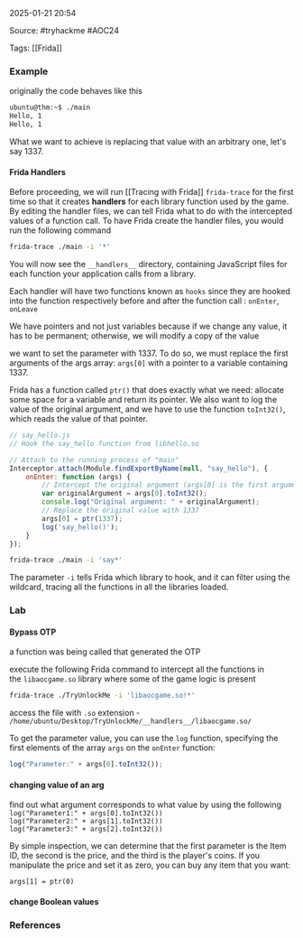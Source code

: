 
2025-01-21 20:54

Source: #tryhackme #AOC24 

Tags: [[Frida]]
### Example

originally the code behaves like this 
```sh
ubuntu@thm:~$ ./main
Hello, 1
Hello, 1
```
  
What we want to achieve is replacing that value with an arbitrary one, let's say 1337.
#### Frida Handlers

Before proceeding, we will run [[Tracing with Frida]] `frida-trace` for the first time so that it creates **handlers** for each library function used by the game. 
By editing the handler files, we can tell Frida what to do with the intercepted values of a function call. 
To have Frida create the handler files, you would run the following command

```sh
frida-trace ./main -i '*'
```

You will now see the `__handlers__` directory, containing JavaScript files for each function your application calls from a library.

Each handler will have two functions known as `hooks` since they are hooked into the function respectively before and after the function call : `onEnter`, `onLeave`

We have pointers and not just variables because if we change any value, it has to be permanent; otherwise, we will modify a copy of the value

we want to set the parameter with 1337. To do so, we must replace the first arguments of the args array: `args[0]` with a pointer to a variable containing 1337.

Frida has a function called `ptr()` that does exactly what we need: allocate some space for a variable and return its pointer. We also want to log the value of the original argument, and we have to use the function `toInt32()`, which reads the value of that pointer.

```javascript
// say_hello.js
// Hook the say_hello function from libhello.so

// Attach to the running process of "main"
Interceptor.attach(Module.findExportByName(null, "say_hello"), {
    onEnter: function (args) {
        // Intercept the original argument (args[0] is the first argument)
        var originalArgument = args[0].toInt32();
        console.log("Original argument: " + originalArgument);
        // Replace the original value with 1337
        args[0] = ptr(1337);
        log('say_hello()');
    }
});
```

```sh
frida-trace ./main -i 'say*'
```
The parameter `-i` tells Frida which library to hook, and it can filter using the wildcard, tracing all the functions in all the libraries loaded.
### Lab

#### Bypass OTP 

a function was being called that generated the OTP

execute the following Frida command to intercept all the functions in the `libaocgame.so` library where some of the game logic is present
```sh
frida-trace ./TryUnlockMe -i 'libaocgame.so!*'
```

access the file with `.so` extension - `/home/ubuntu/Desktop/TryUnlockMe/__handlers__/libaocgame.so/`

To get the parameter value, you can use the `log` function, specifying the first elements of the array `args` on the `onEnter` function:
```javascript
log("Parameter:" + args[0].toInt32());
```
#### changing value of an arg

find out what argument corresponds to what value by using the following 
`log("Parameter1:" + args[0].toInt32())`  
`log("Parameter2:" + args[1].toInt32())`  
`log("Parameter3:" + args[2].toInt32())`

By simple inspection, we can determine that the first parameter is the Item ID, the second is the price, and the third is the player's coins. If you manipulate the price and set it as zero, you can buy any item that you want:

`args[1] = ptr(0)`
#### change Boolean values 
### References
